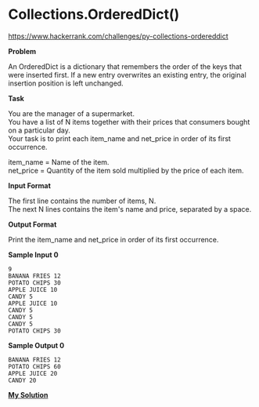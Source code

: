 # Collections.OrderedDict()

https://www.hackerrank.com/challenges/py-collections-ordereddict

**Problem**

An OrderedDict is a dictionary that remembers the order of the keys that were inserted first. 
If a new entry overwrites an existing entry, the original insertion position is left unchanged.

**Task** 

You are the manager of a supermarket.   
You have a list of N items together with their prices that consumers bought on a particular day.   
Your task is to print each item_name and net_price in order of its first occurrence.  
  
item_name = Name of the item.   
net_price = Quantity of the item sold multiplied by the price of each item.  

**Input Format**

The first line contains the number of items, N.   
The next N lines contains the item's name and price, separated by a space.

**Output Format**

Print the item_name and net_price in order of its first occurrence.

**Sample Input 0**

```
9
BANANA FRIES 12
POTATO CHIPS 30
APPLE JUICE 10
CANDY 5
APPLE JUICE 10
CANDY 5
CANDY 5
CANDY 5
POTATO CHIPS 30
````

**Sample Output 0**

```
BANANA FRIES 12
POTATO CHIPS 60
APPLE JUICE 20
CANDY 20
```

[**My Solution**](answer.py)

